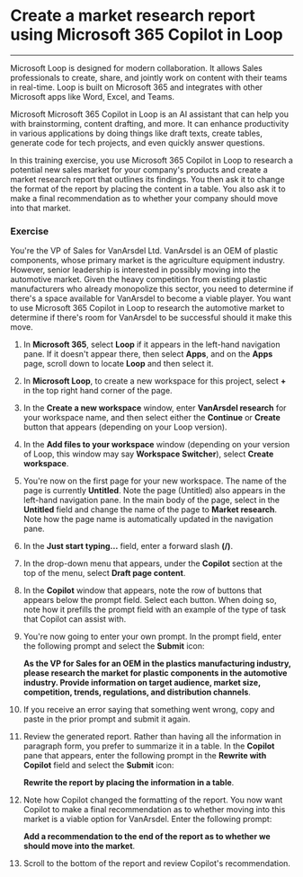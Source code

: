 
# Create a market research report using Microsoft 365 Copilot in Loop
---
Microsoft Loop is designed for modern collaboration. It allows Sales professionals to create, share, and jointly work on content with their teams in real-time. Loop is built on Microsoft 365 and integrates with other Microsoft apps like Word, Excel, and Teams.

Microsoft Microsoft 365 Copilot in Loop is an AI assistant that can help you with brainstorming, content drafting, and more. It can enhance productivity in various applications by doing things like draft texts, create tables, generate code for tech projects, and even quickly answer questions.

In this training exercise, you use Microsoft 365 Copilot in Loop to research a potential new sales market for your company's products and create a market research report that outlines its findings. You then ask it to change the format of the report by placing the content in a table. You also ask it to make a final recommendation as to whether your company should move into that market.

### Exercise

You're the VP of Sales for VanArsdel Ltd. VanArsdel is an OEM of plastic components, whose primary market is the agriculture equipment industry. However, senior leadership is interested in possibly moving into the automotive market. Given the heavy competition from existing plastic manufacturers who already monopolize this sector, you need to determine if there's a space available for VanArsdel to become a viable player. You want to use Microsoft 365 Copilot in Loop to research the automotive market to determine if there's room for VanArsdel to be successful should it make this move.

1.  In **Microsoft 365**, select **Loop** if it appears in the left-hand navigation pane. If it doesn't appear there, then select **Apps**, and on the **Apps** page, scroll down to locate **Loop** and then select it.
2.  In **Microsoft Loop**, to create a new workspace for this project, select **+** in the top right hand corner of the page.
3.  In the **Create a new workspace** window, enter **VanArsdel research** for your workspace name, and then select either the **Continue** or **Create** button that appears (depending on your Loop version).
4.  In the **Add files to your workspace** window (depending on your version of Loop, this window may say **Workspace Switcher**), select **Create workspace**.
5.  You're now on the first page for your new workspace. The name of the page is currently **Untitled**. Note the page (Untitled) also appears in the left-hand navigation pane. In the main body of the page, select in the **Untitled** field and change the name of the page to **Market research**. Note how the page name is automatically updated in the navigation pane.
6.  In the **Just start typing...** field, enter a forward slash **(/)**.
7.  In the drop-down menu that appears, under the **Copilot** section at the top of the menu, select **Draft page content**.
8.  In the **Copilot** window that appears, note the row of buttons that appears below the prompt field. Select each button. When doing so, note how it prefills the prompt field with an example of the type of task that Copilot can assist with.
9.  You're now going to enter your own prompt. In the prompt field, enter the following prompt and select the **Submit** icon:
    
    **As the VP for Sales for an OEM in the plastics manufacturing industry, please research the market for plastic components in the automotive industry. Provide information on target audience, market size, competition, trends, regulations, and distribution channels**.
10. If you receive an error saying that something went wrong, copy and paste in the prior prompt and submit it again.
11. Review the generated report. Rather than having all the information in paragraph form, you prefer to summarize it in a table. In the **Copilot** pane that appears, enter the following prompt in the **Rewrite with Copilot** field and select the **Submit** icon:
    
    **Rewrite the report by placing the information in a table**.
12. Note how Copilot changed the formatting of the report. You now want Copilot to make a final recommendation as to whether moving into this market is a viable option for VanArsdel. Enter the following prompt:
    
    **Add a recommendation to the end of the report as to whether we should move into the market**.
13. Scroll to the bottom of the report and review Copilot's recommendation.
